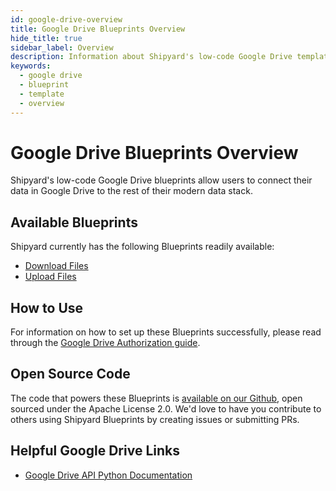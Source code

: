 ```yaml
---
id: google-drive-overview
title: Google Drive Blueprints Overview
hide_title: true
sidebar_label: Overview
description: Information about Shipyard's low-code Google Drive templates.
keywords:
  - google drive
  - blueprint
  - template
  - overview
---
```


# Google Drive Blueprints Overview

Shipyard's low-code Google Drive blueprints allow users to connect their data in Google Drive to the rest of their modern data stack.

## Available Blueprints
Shipyard currently has the following Blueprints readily available:
- [Download Files](google-drive-download-files)
- [Upload Files](google-drive-download-files)
  
## How to Use  
For information on how to set up these Blueprints successfully, please read through the [Google Drive Authorization guide](google-drive-authorization).

## Open Source Code
The code that powers these Blueprints is [available on our Github](https://github.com/shipyardapp/googledrive-blueprints), open sourced under the Apache License 2.0. We'd love to have you contribute to others using Shipyard Blueprints by creating issues or submitting PRs.

## Helpful Google Drive Links
- [Google Drive API Python Documentation](https://developers.google.com/drive/api/v3/quickstart/python)